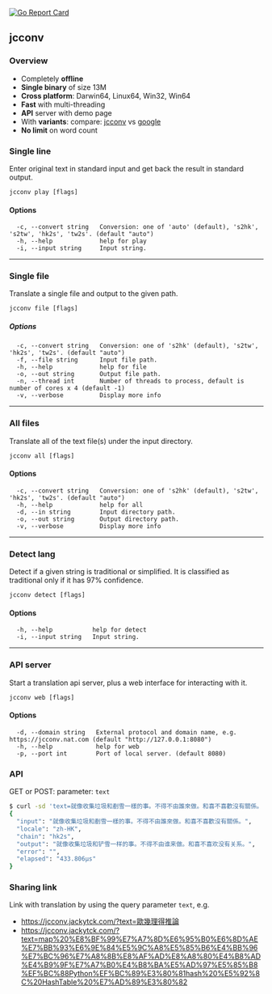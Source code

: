 [![Go Report Card](https://goreportcard.com/badge/github.com/jackytck/jcconv)](https://goreportcard.com/report/github.com/jackytck/jcconv)


## jcconv

### Overview
* Completely **offline**
* **Single binary** of size 13M
* **Cross platform**: Darwin64, Linux64, Win32, Win64
* **Fast** with multi-threading
* **API** server with demo page
* With **variants**: compare: [jcconv](https://jcconv.jackytck.com/?text=一邊食公仔麵，一邊看衰仔樂園) vs [google](https://translate.google.com.hk/#view=home&op=translate&sl=zh-CN&tl=zh-CN&text=%E4%B8%80%E9%82%8A%E9%A3%9F%E5%85%AC%E4%BB%94%E9%BA%B5%EF%BC%8C%E4%B8%80%E9%82%8A%E7%9C%8B%E8%A1%B0%E4%BB%94%E6%A8%82%E5%9C%92)
* **No limit** on word count

### Single line
Enter original text in standard input and get back the result in standard output.

```
jcconv play [flags]
```

#### Options
```
  -c, --convert string   Conversion: one of 'auto' (default), 's2hk', 's2tw', 'hk2s', 'tw2s'. (default "auto")
  -h, --help             help for play
  -i, --input string     Input string.
```

---

### Single file
Translate a single file and output to the given path.

```
jcconv file [flags]
```

##### Options
```
  -c, --convert string   Conversion: one of 's2hk' (default), 's2tw', 'hk2s', 'tw2s'. (default "auto")
  -f, --file string      Input file path.
  -h, --help             help for file
  -o, --out string       Output file path.
  -n, --thread int       Number of threads to process, default is number of cores x 4 (default -1)
  -v, --verbose          Display more info
```

---

### All files
Translate all of the text file(s) under the input directory.

```
jcconv all [flags]
```

#### Options
```
  -c, --convert string   Conversion: one of 's2hk' (default), 's2tw', 'hk2s', 'tw2s'. (default "auto")
  -h, --help             help for all
  -d, --in string        Input directory path.
  -o, --out string       Output directory path.
  -v, --verbose          Display more info
```

---

### Detect lang
Detect if a given string is traditional or simplified. It is classified as traditional only if it has 97% confidence.

```
jcconv detect [flags]
```

#### Options
```
  -h, --help           help for detect
  -i, --input string   Input string.
```

---

### API server
Start a translation api server, plus a web interface for interacting with it.

```
jcconv web [flags]
```

#### Options
```
  -d, --domain string   External protocol and domain name, e.g. https://jcconv.nat.com (default "http://127.0.0.1:8080")
  -h, --help            help for web
  -p, --port int        Port of local server. (default 8080)
```

### API
GET or POST: parameter: `text`

```bash
$ curl -sd 'text=就像收集垃圾和剷雪一樣的事。不得不由誰來做。和喜不喜歡沒有關係。' http://127.0.0.1:8080/translate | jq
{
  "input": "就像收集垃圾和剷雪一樣的事。不得不由誰來做。和喜不喜歡沒有關係。",
  "locale": "zh-HK",
  "chain": "hk2s",
  "output": "就像收集垃圾和铲雪一样的事。不得不由谁来做。和喜不喜欢没有关系。",
  "error": "",
  "elapsed": "433.806µs"
}
```

### Sharing link
Link with translation by using the query parameter `text`, e.g.

* https://jcconv.jackytck.com/?text=歐幾理得推論
* https://jcconv.jackytck.com/?text=map%20%E8%BF%99%E7%A7%8D%E6%95%B0%E6%8D%AE%E7%BB%93%E6%9E%84%E5%9C%A8%E5%85%B6%E4%BB%96%E7%BC%96%E7%A8%8B%E8%AF%AD%E8%A8%80%E4%B8%AD%E4%B9%9F%E7%A7%B0%E4%B8%BA%E5%AD%97%E5%85%B8%EF%BC%88Python%EF%BC%89%E3%80%81hash%20%E5%92%8C%20HashTable%20%E7%AD%89%E3%80%82
